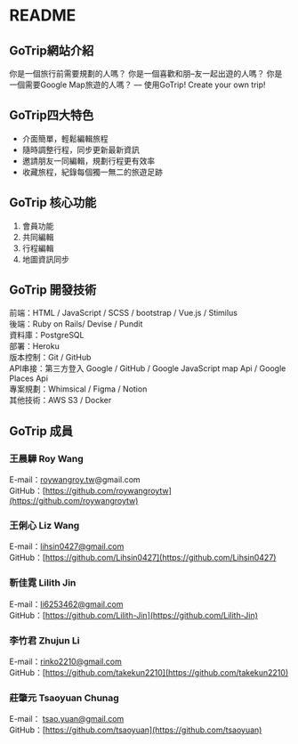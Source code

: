 # README

## GoTrip網站介紹

你是一個旅行前需要規劃的人嗎？
你是一個喜歡和朋–友一起出遊的人嗎？
你是一個需要Google Map旅遊的人嗎？
––
使用GoTrip! Create your own trip!

## GoTrip四大特色
- 介面簡單，輕鬆編輯旅程
- 隨時調整行程，同步更新最新資訊
- 邀請朋友一同編輯，規劃行程更有效率
- 收藏旅程，紀錄每個獨一無二的旅遊足跡

## GoTrip 核心功能

1. 會員功能
2. 共同編輯
3. 行程編輯
4. 地圖資訊同步

## GoTrip 開發技術

前端：HTML / JavaScript / SCSS / bootstrap / Vue.js / Stimilus<br />
後端：Ruby on Rails/ Devise / Pundit<br />
資料庫：PostgreSQL<br />
部署：Heroku<br />
版本控制：Git / GitHub<br />
API串接：第三方登入 Google / GitHub / Google JavaScript map Api / Google Places Api<br />
專案規劃：Whimsical / Figma / Notion<br />
其他技術：AWS S3 / Docker<br />

## GoTrip 成員

### 王晨驊 Roy Wang<br />
E-mail：[roywangroy.tw](http://roywangroy.tw/)@gmail.com<br />
GitHub：[https://github.com/roywangroytw](https://github.com/roywangroytw)

### 王俐心 Liz Wang<br />
E-mail：lihsin0427@gmail.com<br />
GitHub：[https://github.com/Lihsin0427](https://github.com/Lihsin0427)

### 靳佳霓 Lilith Jin<br />
E-mail：li6253462@gmail.com<br />
GitHub：[https://github.com/Lilith-Jin](https://github.com/Lilith-Jin)

### 李竹君 Zhujun Li<br />
E-mail：rinko2210@gmail.com<br />
GitHub：[https://github.com/takekun2210](https://github.com/takekun2210)

### 莊肇元 Tsaoyuan Chunag<br />
E-mail： [tsao.yuan@gmail.com](mailto:tsao.yuan@gmail.com)<br />
GitHub：[https://github.com/tsaoyuan](https://github.com/tsaoyuan)
